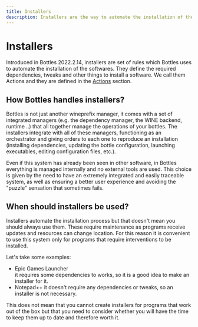 ```yaml
---
title: Installers
description: Installers are the way to automate the installation of the softwares.
---
```


# Installers
Introduced in Bottles 2022.2.14, installers are set of rules which Bottles uses
to automate the installation of the softwares. They define the required
dependencies, tweaks and other things to install a software. We call them
Actions and they are defined in the [Actions](/installers/Actions) section.

## How Bottles handles installers?
Bottles is not just another wineprefix manager, it comes with a set of
integrated managers (e.g. the dependency manager, the WINE backend, runtime ..) 
that all together manage the operations of your bottles. The installers 
integrate with all of these managers, functioning as an orchestrator and 
giving orders to each one to reproduce an installation (installing 
dependencies, updating the bottle configuration, launching executables, editing
configuration files, etc.).

Even if this system has already been seen in other software, in Bottles 
everything is managed internally and no external tools are used. This 
choice is given by the need to have an extremely integrated and easily 
traceable system, as well as ensuring a better user experience and avoiding 
the "puzzle" sensation that sometimes fails.

## When should installers be used?
Installers automate the installation process but that doesn't mean you should 
always use them. These require maintenance as programs receive updates and 
resources can change location. For this reason it is convenient to use this 
system only for programs that require interventions to be installed.

Let's take some examples:
- Epic Games Launcher  
  it requires some dependencies to works, so it is a good idea to make an
  installer for it.
- Notepad++
  it doesn't require any dependencies or tweaks, so an installer is not
  necessary.

This does not mean that you cannot create installers for programs that work 
out of the box but that you need to consider whether you will have the time to 
keep them up to date and therefore worth it.